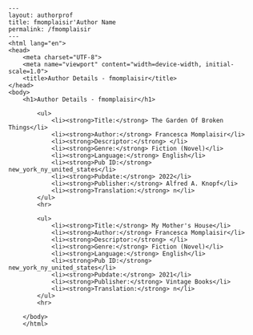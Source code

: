 
    ---
    layout: authorprof
    title: fmomplaisir'Author Name 
    permalink: /fmomplaisir
    ---
    <html lang="en">
    <head>
        <meta charset="UTF-8">
        <meta name="viewport" content="width=device-width, initial-scale=1.0">
        <title>Author Details - fmomplaisir</title>
    </head>
    <body>
        <h1>Author Details - fmomplaisir</h1>
        
            <ul>
                <li><strong>Title:</strong> The Garden Of Broken Things</li>
                <li><strong>Author:</strong> Francesca Momplaisir</li>
                <li><strong>Descriptor:</strong> </li>
                <li><strong>Genre:</strong> Fiction (Novel)</li>
                <li><strong>Language:</strong> English</li>
                <li><strong>Pub ID:</strong> new_york_ny_united_states</li>
                <li><strong>Pubdate:</strong> 2022</li>
                <li><strong>Publisher:</strong> Alfred A. Knopf</li>
                <li><strong>Translation:</strong> n</li>
            </ul>
            <hr>
            
            <ul>
                <li><strong>Title:</strong> My Mother's House</li>
                <li><strong>Author:</strong> Francesca Momplaisir</li>
                <li><strong>Descriptor:</strong> </li>
                <li><strong>Genre:</strong> Fiction (Novel)</li>
                <li><strong>Language:</strong> English</li>
                <li><strong>Pub ID:</strong> new_york_ny_united_states</li>
                <li><strong>Pubdate:</strong> 2021</li>
                <li><strong>Publisher:</strong> Vintage Books</li>
                <li><strong>Translation:</strong> n</li>
            </ul>
            <hr>
            
        </body>
        </html>
        